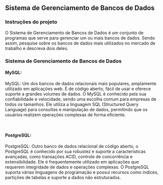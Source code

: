 ## Sistema de Gerenciamento de Bancos de Dados

### Instruções do projeto

O Sistema de Gerenciamento de Bancos de Dados é um conjunto de programas que serve para gerenciar um ou mais bancos de dados. Sendo assim, pesquise sobre os bancos de dados mais utilizados no mercado de trabalho e descreva dois deles.

### Sistema de Gerenciamento de Bancos de Dados

#### MySQL:

MySQL: Um dos bancos de dados relacionais mais populares, amplamente utilizado em aplicações web. É de código aberto, fácil de usar e oferece suporte a grandes volumes de dados. O MySQL é conhecido pela sua confiabilidade e velocidade, sendo uma escolha comum para empresas de todos os tamanhos. Ele utiliza a linguagem SQL (Structured Query Language) para consultas e manipulação de dados, permitindo que os usuários realizem operações complexas de forma eficiente.


<br/>

#### PostgreSQL:

PostgreSQL: Outro banco de dados relacional de código aberto, o PostgreSQL é conhecido por sua robustez e suporte a características avançadas, como transações ACID, controle de concorrência e extensibilidade. Ele é frequentemente utilizado em aplicações que requerem integridade de dados e operações complexas. O PostgreSQL suporta várias linguagens de programação e possui recursos como índices, partições de tabelas e suporte a dados não estruturados.